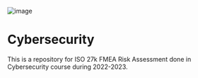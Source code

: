 ![image](https://github.com/GwgwP/Cybersecurity/assets/140728504/ce19629f-836b-4b08-8eaf-33b51d6f26c8)
# Cybersecurity
This is a repository for ISO 27k FMEA Risk Assessment done in Cybersecurity course during 2022-2023.
